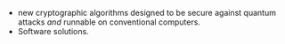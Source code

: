 - new cryptographic algorithms designed to be secure against quantum attacks _and_ runnable on conventional computers.
- Software solutions.
